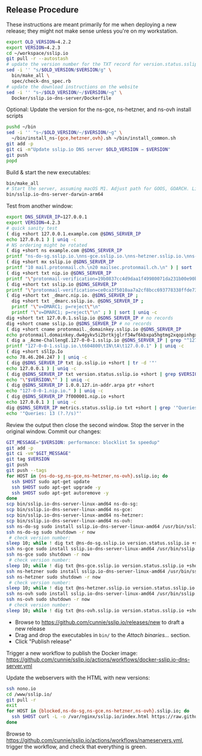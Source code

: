 ## Release Procedure

These instructions are meant primarily for me when deploying a new release;
they might not make sense unless you're on my workstation.

```bash
export OLD_VERSION=4.2.2
export VERSION=4.2.3
cd ~/workspace/sslip.io
git pull -r --autostash
# update the version number for the TXT record for version.status.sslip.io
sed -i '' "s/$OLD_VERSION/$VERSION/g" \
  bin/make_all \
  spec/check-dns_spec.rb
# update the download instructions on the website
sed -i '' "s~/$OLD_VERSION/~/$VERSION/~g" \
  Docker/sslip.io-dns-server/Dockerfile
```

Optional: Update the version for the ns-gce, ns-hetzner, and ns-ovh install scripts

```bash
pushd ~/bin
sed -i '' "s~/$OLD_VERSION/~/$VERSION/~g" \
  ~/bin/install_ns-{gce,hetzner,ovh}.sh ~/bin/install_common.sh
git add -p
git ci -m"Update sslip.io DNS server $OLD_VERSION → $VERSION"
git push
popd
```

Build & start the new executables:

```bash
bin/make_all
# Start the server, assuming macOS M1. Adjust path for GOOS, GOARCH. Linux requires `sudo`
bin/sslip.io-dns-server-darwin-arm64
```

Test from another window:

```bash
export DNS_SERVER_IP=127.0.0.1
export VERSION=4.2.3
# quick sanity test
( dig +short 127.0.0.1.example.com @$DNS_SERVER_IP
echo 127.0.0.1 ) | uniq -c
# NS ordering might be rotated
( dig +short ns example.com @$DNS_SERVER_IP
printf "ns-do-sg.sslip.io.\nns-gce.sslip.io.\nns-hetzner.sslip.io.\nns-ovh.sslip.io.\n" ) | sort | uniq -c
( dig +short mx sslip.io @$DNS_SERVER_IP
printf "10 mail.protonmail.ch.\n20 mailsec.protonmail.ch.\n" ) | sort | uniq -c
( dig +short txt nip.io @$DNS_SERVER_IP
printf "\"protonmail-verification=19b0837cc4d9daa1f49980071da231b00e90b313\"\n\"v=spf1 include:_spf.protonmail.ch mx -all\"\n" ) | sort | uniq -c
( dig +short txt sslip.io @$DNS_SERVER_IP
printf "\"protonmail-verification=ce0ca3f5010aa7a2cf8bcc693778338ffde73e26\"\n\"v=spf1 include:_spf.protonmail.ch mx -all\"\n" ) | sort | uniq -c
( dig +short txt _dmarc.nip.io. @$DNS_SERVER_IP ;
  dig +short txt _dmarc.sslip.io. @$DNS_SERVER_IP ;
  printf "\"v=DMARC1; p=reject\"\n"
  printf "\"v=DMARC1; p=reject\"\n" ; ) | sort | uniq -c
dig +short txt 127.0.0.1.sslip.io @$DNS_SERVER_IP # no records
dig +short cname sslip.io @$DNS_SERVER_IP # no records
( dig +short cname protonmail._domainkey.sslip.io @$DNS_SERVER_IP
echo protonmail.domainkey.dw4gykv5i2brtkjglrf34wf6kbxpa5hgtmg2xqopinhgxn5axo73a.domains.proton.ch. ) | uniq -c
( dig a _Acme-ChallengE.127-0-0-1.sslip.io @$DNS_SERVER_IP | grep "^127"
printf "127-0-0-1.sslip.io.\t604800\tIN\tA\t127.0.0.1" ) | uniq -c
( dig +short sSlIp.Io
echo 78.46.204.247 ) | uniq -c
( dig @$DNS_SERVER_IP txt ip.sslip.io +short | tr -d '"'
echo 127.0.0.1 ) | uniq -c
( dig @$DNS_SERVER_IP txt version.status.sslip.io +short | grep $VERSION
echo "\"$VERSION\"" ) | uniq -c
( dig @$DNS_SERVER_IP 1.0.0.127.in-addr.arpa ptr +short
echo "127-0-0-1.nip.io." ) | uniq -c
( dig @$DNS_SERVER_IP 7f000001.nip.io +short
echo 127.0.0.1 ) | uniq -c
dig @$DNS_SERVER_IP metrics.status.sslip.io txt +short | grep '"Queries: '
echo '"Queries: 13 (?.?/s)"'
```

Review the output then close the second window. Stop the server in the
original window. Commit our changes:

```bash
GIT_MESSAGE="$VERSION: performance: blocklist 5x speedup"
git add -p
git ci -vm"$GIT_MESSAGE"
git tag $VERSION
git push
git push --tags
for HOST in {ns-do-sg,ns-gce,ns-hetzner,ns-ovh}.sslip.io; do
  ssh $HOST sudo apt-get update
  ssh $HOST sudo apt-get upgrade -y
  ssh $HOST sudo apt-get autoremove -y
done
scp bin/sslip.io-dns-server-linux-amd64 ns-do-sg:
scp bin/sslip.io-dns-server-linux-amd64 ns-gce:
scp bin/sslip.io-dns-server-linux-amd64 ns-hetzner:
scp bin/sslip.io-dns-server-linux-amd64 ns-ovh:
ssh ns-do-sg sudo install sslip.io-dns-server-linux-amd64 /usr/bin/sslip.io-dns-server
ssh ns-do-sg sudo shutdown -r now
 # check version number:
sleep 10; while ! dig txt @ns-do-sg.sslip.io version.status.sslip.io +short; do sleep 5; done
ssh ns-gce sudo install sslip.io-dns-server-linux-amd64 /usr/bin/sslip.io-dns-server
ssh ns-gce sudo shutdown -r now
 # check version number:
sleep 10; while ! dig txt @ns-gce.sslip.io version.status.sslip.io +short; do sleep 5; done # wait until it's back up before rebooting ns-hetzner
ssh ns-hetzner sudo install sslip.io-dns-server-linux-amd64 /usr/bin/sslip.io-dns-server
ssh ns-hetzner sudo shutdown -r now
 # check version number:
sleep 10; while ! dig txt @ns-hetzner.sslip.io version.status.sslip.io +short; do sleep 5; done # wait until it's back up before rebooting ns-ovh
ssh ns-ovh sudo install sslip.io-dns-server-linux-amd64 /usr/bin/sslip.io-dns-server
ssh ns-ovh sudo shutdown -r now
 # check version number:
sleep 10; while ! dig txt @ns-ovh.sslip.io version.status.sslip.io +short; do sleep 5; done
```

- Browse to <https://github.com/cunnie/sslip.io/releases/new> to draft a new release
- Drag and drop the executables in `bin/` to the _Attach binaries..._ section.
- Click "Publish release"

Trigger a new workflow to publish the Docker image: <https://github.com/cunnie/sslip.io/actions/workflows/docker-sslip.io-dns-server.yml>

Update the webservers with the HTML with new versions:

```bash
ssh nono.io
cd /www/sslip.io/
git pull -r
exit
for HOST in {blocked,ns-do-sg,ns-gce,ns-hetzner,ns-ovh}.sslip.io; do
  ssh $HOST curl -L -o /var/nginx/sslip.io/index.html https://raw.githubusercontent.com/cunnie/sslip.io/main/k8s/document_root_sslip.io/index.html
done
```

Browse to <https://github.com/cunnie/sslip.io/actions/workflows/nameservers.yml>, trigger the workflow, and check that everything is green.

